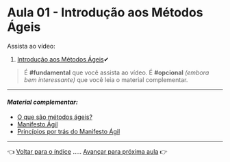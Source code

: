 # Aula 01 - Introdução aos Métodos Ágeis

Assista ao vídeo:

  1. [Introdução aos Métodos Ágeis](https://vimeo.com/423778720/ff84f84d38)✔

> É **#fundamental** que você assista ao vídeo. É **#opcional** _(embora bem interessante)_ que você leia o material complementar.

---

#### _Material complementar:_
* [O que são métodos ágeis?](https://escritoriodeprojetos.com.br/o-que-sao-metodos-ageis)
* [Manifesto Ágil](https://agilemanifesto.org/iso/ptbr/manifesto.html)
* [Princípios por trás do Manifesto Ágil](https://agilemanifesto.org/iso/ptbr/principles.html)

---

👈 [Voltar para o índice](../README.md) ..... [Avançar para próxima aula](../aula02/aula.md) 👉
